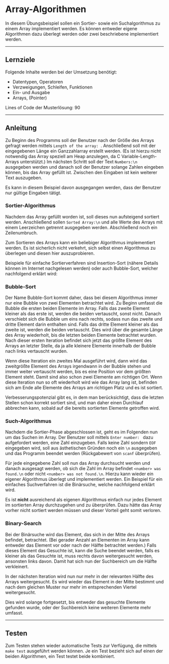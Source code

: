 # Array-Algorithmen

In diesem Übungsbeispiel sollen ein Sortier- sowie ein Suchalgorithmus zu einem Array implementiert werden. Es können entweder eigene Algorithmen dazu überlegt werden oder zwei beschriebene implementiert werden.

---

## Lernziele

Folgende Inhalte werden bei der Umsetzung benötigt:
  - Datentypen, Operatoren
  - Verzweigungen, Schleifen, Funktionen
  - Ein- und Ausgabe
  - Arrays, (Pointer)

Lines of Code der Musterlösung: 90

---

## Anleitung

Zu Beginn des Programms soll der Benutzer nach der Größe des Arrays gefragt werden mittels `Length of the array: `. Anschließend soll mit der eingegebenen Länge ein Ganzzahlarray erstellt werden. (Es ist hierzu nicht notwendig das Array speziell am Heap anzulegen, da C Variable-Length-Arrays unterstützt.) Im nächsten Schritt soll der Text `Numbers:\n` ausgegeben werden und danach soll der Benutzer solange Zahlen eingeben können, bis das Array gefüllt ist. Zwischen den Eingaben ist kein weiterer Text auszugeben.

Es kann in diesem Beispiel davon ausgegangen werden, dass der Benutzer nur gültige Eingaben tätigt.

### Sortier-Algorithmus

Nachdem das Array gefüllt worden ist, soll dieses nun aufsteigend sortiert werden. Anschließend sollen `Sorted Array:\n` und alle Werte des Arrays mit einem Leerzeichen getrennt ausgegeben werden. Abschließend noch ein Zeilenumbruch.

Zum Sortieren des Arrays kann ein beliebiger Algorithmus implementiert werden. Es ist sicherlich nicht verkehrt, sich selbst einen Algorithmus zu überlegen und diesen hier auszuprobieren. 

Beispiele für einfache Sortierverfahren sind Insertion-Sort (nähere Details können im Internet nachgelesen werden) oder auch Bubble-Sort, welcher nachfolgend erklärt wird:

### Bubble-Sort

Der Name Bubble-Sort kommt daher, dass bei diesem Algorithmus immer nur eine Bubble von zwei Elementen betrachtet wird. Zu Beginn umfasst die Bubble die ersten beiden Elemente im Array. Falls das zweite Element kleiner als das erste ist, werden die beiden vertauscht, sonst nicht. Danach verschiebt sich die Bubble um eins nach rechts, sodass nun das zweite und dritte Element darin enthalten sind. Falls das dritte Element kleiner als das zweite ist, werden die beiden vertauscht. Dies wird über die gesamte Länge des Array wiederholt, bis die letzten beiden Elemente betrachtet wurden. Nach dieser ersten Iteration befindet sich jetzt das größte Element des Arrays an letzter Stelle, da ja alle kleinere Elemente innerhalb der Bubble nach links vertauscht wurden.

Wenn diese Iteration ein zweites Mal ausgeführt wird, dann wird das zweitgrößte Element des Arrays irgendwann in der Bubble stehen und immer weiter vertauscht werden, bis es eine Position vor dem größten Element steht. Damit sind also schon zwei Elemente am richtigen Ort. Wenn diese Iteration nun so oft wiederholt wird wie das Array lang ist, befinden sich am Ende alle Elemente des Arrays am richtigen Platz und es ist sortiert.

Verbesserungspotenzial gibt es, in dem man berücksichtigt, dass die letzten Stellen schon korrekt sortiert sind, und man daher einen Durchlauf abbrechen kann, sobald auf die bereits sortierten Elemente getroffen wird.

### Such-Algorithmus

Nachdem die Sortier-Phase abgeschlossen ist, geht es im Folgenden nun um das Suchen im Array. Der Benutzer soll mittels `Enter number: ` dazu aufgefordert werden, eine Zahl einzugeben. Falls keine Zahl sondern `EOF` eingegeben wird, soll aus ästhetischen Gründen noch ein `\n` ausgegeben und das Programm beendet werden (Rückgabewert von `scanf` überprüfen).

Für jede eingegebene Zahl soll nun das Array durchsucht werden und danach ausgesagt werden, ob sich die Zahl im Array befindet `<number> was found.\n` oder nicht `<number> was not found.\n`. Hierzu kann wieder ein eigener Algorithmus überlegt und implementiert werden. Ein Beispiel für ein einfaches Suchverfahren ist die Binärsuche, welche nachfolgend erklärt wird.

Es ist **nicht** ausreichend als eigenen Algorithmus einfach nur jedes Element im sortierten Array durchzugehen und zu überprüfen. Dazu hätte das Array vorher nicht sortiert werden müssen und dieser Vorteil geht somit verloren.

### Binary-Search

Bei der Binärsuche wird das Element, das sich in der Mitte des Arrays befindet, betrachtet. (Bei gerader Anzahl an Elementen im Array kann entweder das Element vor oder nach der Hälfte betrachtet werden.) Falls dieses Element das Gesuchte ist, kann die Suche beendet werden, falls es kleiner als das Gesuchte ist, muss rechts davon weitergesucht werden, ansonsten links davon. Damit hat sich nun der Suchbereich um die Hälfte verkleinert.

In der nächsten Iteration wird nun nur mehr in der relevanten Hälfte des Arrays weitergesucht. Es wird wieder das Element in der Mitte bestimmt und nach dem gleichen Muster nur mehr im entsprechenden Viertel weitergesucht.

Dies wird solange fortgesetzt, bis entweder das gesuchte Elemente gefunden wurde, oder der Suchbereich keine weiteren Elemente mehr umfasst.

---

## Testen

Zum Testen stehen wieder automatische Tests zur Verfügung, die mittels `make test` ausgeführt werden können. Je ein Test bezieht sich auf einen der beiden Algorithmen, ein Test testet beide kombiniert.
